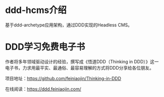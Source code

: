 # ddd-hcms介绍

基于ddd-archetype应用架构，通过DDD实现的Headless CMS。
  
# DDD学习免费电子书

作者将多年领域驱动设计的经验，撰写成《悟道DDD（Thinking in DDD）》这一电子书，力求用最平实、最通俗、最容易理解的方式将DDD分享给各位朋友。

项目地址：https://github.com/feiniaojin/Thinking-in-DDD 

在线阅读：https://ddd.feiniaojin.com/

